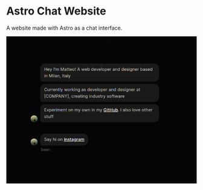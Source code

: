 # Astro Chat Website

A website made with Astro as a chat interface.

![screenshop](/public/screen.png)
